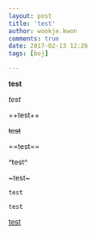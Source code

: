 ```yaml
---
layout: post
title: 'test'
author: wookje.kwon
comments: true
date: 2017-02-13 12:26
tags: [boj]

---
```


**test**

*test*

++test++

~~test~~

==test==

^test^

~test~

`test`

```
test
```

[test](www.naver.com)